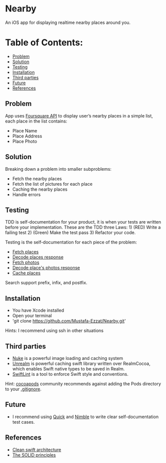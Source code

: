 # Nearby

An iOS app for displaying realtime nearby places  around you.

# Table of Contents:
- [Problem](#problem)
- [Solution](#solution)
- [Testing](#testing)
- [Installation](#installation)
- [Third parties](#Third-parties)
- [Future](#future)
- [References](#references)

## Problem

App uses [Foursquare API](https://developer.foursquare.com/docs/) to display user’s nearby places in a simple list, each place in the list contains:
- Place Name
- Place Address
- Place Photo

## Solution

Breaking down a problem into smaller subproblems:

- Fetch the nearby places
- Fetch the list of pictures for each place
- Caching the nearby places
- Handle errors

## Testing

TDD is self-documentation for your product, it is when your tests are written before your implementation. These are the TDD three Laws: 1) (RED) Write a failing test 2) (Green) Make the test pass 3) Refactor your code. 

Testing is the self-documentation for each piece of the problem:

- [Fetch places](https://github.com/Mustafa-Ezzat/Nearby/blob/master/Nearby/NearbyTests/PlaceFetcherTestCase.swift)
- [Decode places response](https://github.com/Mustafa-Ezzat/Nearby/blob/master/Nearby/NearbyTests/ExploreResponsableTestCase.swift)
- [Fetch photos](https://github.com/Mustafa-Ezzat/Nearby/blob/master/Nearby/NearbyTests/PlacePhotoFetcherTestCase.swift)
- [Decode place's photos response](https://github.com/Mustafa-Ezzat/Nearby/blob/master/Nearby/NearbyTests/PhotoListResponsableTestCase.swift)
- [Cache places](https://github.com/Mustafa-Ezzat/Nearby/blob/master/Nearby/NearbyTests/RealmWorkerTestCase.swift)

Search support prefix, infix, and postfix.

## Installation
- You have Xcode installed
- Open your terminal 
- 'git clone https://github.com/Mustafa-Ezzat/Nearby.git'

Hints: I recommend using ssh in other situations

## Third parties
- [Nuke](https://github.com/kean/Nuke) is a powerful image loading and caching system
- [Unrealm](https://github.com/arturdev/Unrealm) is powerful caching swift library written over RealmCocoa, which enables Swift native types to be saved in Realm.
- [SwiftLint](https://github.com/realm/SwiftLint) is a tool to enforce Swift style and conventions.

Hint: [cocoapods](https://guides.cocoapods.org/using/using-cocoapods.html#should-i-check-the-pods-directory-into-source-control) community recommends against adding the Pods directory to your [.gitignore](https://github.com/Mustafa-Ezzat/Movielix/blob/master/.gitignore).

## Future
- I recommend using [Quick](https://github.com/Quick/Quick) and [Nimble](https://github.com/Quick/Nimble) to write clear self-documentation test cases.

## References

- [Clean swift architecture](https://clean-swift.com/)
- [The SOLID principles](https://www.youtube.com/watch?v=ltyI-o3DFtQ)
